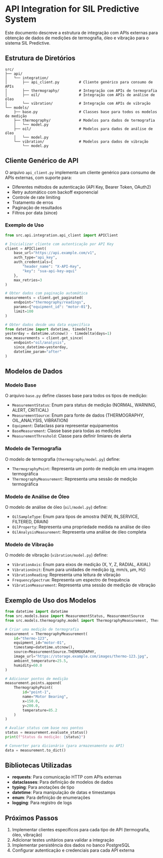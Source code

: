 # API Integration for SIL Predictive System

Este documento descreve a estrutura de integração com APIs externas para obtenção de dados de medições de termografia, óleo e vibração para o sistema SIL Predictive.

## Estrutura de Diretórios

```
src/
├── api/
│   └── integration/
│       ├── api_client.py         # Cliente genérico para consumo de APIs
│       ├── thermography/         # Integração com APIs de termografia
│       ├── oil/                  # Integração com APIs de análise de óleo
│       └── vibration/            # Integração com APIs de vibração
└── models/
    ├── base.py                   # Classes base para todos os modelos de medição
    ├── thermography/             # Modelos para dados de termografia
    │   └── model.py
    ├── oil/                      # Modelos para dados de análise de óleo
    │   └── model.py
    └── vibration/                # Modelos para dados de vibração
        └── model.py
```

## Cliente Genérico de API

O arquivo `api_client.py` implementa um cliente genérico para consumo de APIs externas, com suporte para:

- Diferentes métodos de autenticação (API Key, Bearer Token, OAuth2)
- Retry automático com backoff exponencial
- Controle de rate limiting
- Tratamento de erros
- Paginação de resultados
- Filtros por data (since)

### Exemplo de Uso

```python
from src.api.integration.api_client import APIClient

# Inicializar cliente com autenticação por API Key
client = APIClient(
    base_url="https://api.example.com/v1",
    auth_type="api_key",
    auth_credentials={
        "header_name": "X-API-Key",
        "key": "sua-api-key-aqui"
    },
    max_retries=3
)

# Obter dados com paginação automática
measurements = client.get_paginated(
    endpoint="thermography/readings",
    params={"equipment_id": "motor-01"},
    limit=100
)

# Obter dados desde uma data específica
from datetime import datetime, timedelta
yesterday = datetime.utcnow() - timedelta(days=1)
new_measurements = client.get_since(
    endpoint="oil/analysis",
    since_datetime=yesterday,
    datetime_param="after"
)
```

## Modelos de Dados

### Modelo Base

O arquivo `base.py` define classes base para todos os tipos de medição:

- `MeasurementStatus`: Enum para status de medição (NORMAL, WARNING, ALERT, CRITICAL)
- `MeasurementSource`: Enum para fonte de dados (THERMOGRAPHY, OIL_ANALYSIS, VIBRATION)
- `Equipment`: Dataclass para representar equipamentos
- `BaseMeasurement`: Classe base para todas as medições
- `MeasurementThreshold`: Classe para definir limiares de alerta

### Modelo de Termografia

O modelo de termografia (`thermography/model.py`) define:

- `ThermographyPoint`: Representa um ponto de medição em uma imagem termográfica
- `ThermographyMeasurement`: Representa uma sessão de medição termográfica

### Modelo de Análise de Óleo

O modelo de análise de óleo (`oil/model.py`) define:

- `OilSampleType`: Enum para tipos de amostra (NEW, IN_SERVICE, FILTERED, DRAIN)
- `OilProperty`: Representa uma propriedade medida na análise de óleo
- `OilAnalysisMeasurement`: Representa uma análise de óleo completa

### Modelo de Vibração

O modelo de vibração (`vibration/model.py`) define:

- `VibrationAxis`: Enum para eixos de medição (X, Y, Z, RADIAL, AXIAL)
- `VibrationUnit`: Enum para unidades de medição (g, mm/s, μm, Hz)
- `VibrationReading`: Representa uma leitura de vibração
- `FrequencySpectrum`: Representa um espectro de frequência
- `VibrationMeasurement`: Representa uma sessão de medição de vibração

## Exemplo de Uso dos Modelos

```python
from datetime import datetime
from src.models.base import MeasurementStatus, MeasurementSource
from src.models.thermography.model import ThermographyMeasurement, ThermographyPoint

# Criar uma medição de termografia
measurement = ThermographyMeasurement(
    id="thermo-123",
    equipment_id="motor-01",
    timestamp=datetime.utcnow(),
    source=MeasurementSource.THERMOGRAPHY,
    image_url="https://storage.example.com/images/thermo-123.jpg",
    ambient_temperature=25.5,
    humidity=60.0
)

# Adicionar pontos de medição
measurement.points.append(
    ThermographyPoint(
        id="point-1",
        name="Motor Bearing",
        x=150.0,
        y=200.0,
        temperature=85.2
    )
)

# Avaliar status com base nos pontos
status = measurement.evaluate_status()
print(f"Status da medição: {status}")

# Converter para dicionário (para armazenamento ou API)
data = measurement.to_dict()
```

## Bibliotecas Utilizadas

- **requests**: Para comunicação HTTP com APIs externas
- **dataclasses**: Para definição de modelos de dados
- **typing**: Para anotações de tipo
- **datetime**: Para manipulação de datas e timestamps
- **enum**: Para definição de enumerações
- **logging**: Para registro de logs

## Próximos Passos

1. Implementar clientes específicos para cada tipo de API (termografia, óleo, vibração)
2. Adicionar testes unitários para validar a integração
3. Implementar persistência dos dados no banco PostgreSQL
4. Configurar autenticação e credenciais para cada API externa
